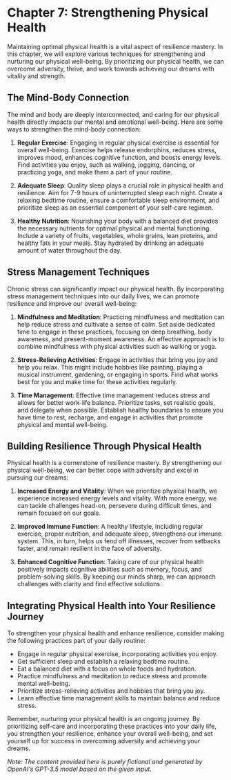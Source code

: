 Chapter 7: Strengthening Physical Health
========================================

Maintaining optimal physical health is a vital aspect of resilience mastery. In this chapter, we will explore various techniques for strengthening and nurturing our physical well-being. By prioritizing our physical health, we can overcome adversity, thrive, and work towards achieving our dreams with vitality and strength.

The Mind-Body Connection
------------------------

The mind and body are deeply interconnected, and caring for our physical health directly impacts our mental and emotional well-being. Here are some ways to strengthen the mind-body connection:

1. **Regular Exercise**: Engaging in regular physical exercise is essential for overall well-being. Exercise helps release endorphins, reduces stress, improves mood, enhances cognitive function, and boosts energy levels. Find activities you enjoy, such as walking, jogging, dancing, or practicing yoga, and make them a part of your routine.

2. **Adequate Sleep**: Quality sleep plays a crucial role in physical health and resilience. Aim for 7-9 hours of uninterrupted sleep each night. Create a relaxing bedtime routine, ensure a comfortable sleep environment, and prioritize sleep as an essential component of your self-care regimen.

3. **Healthy Nutrition**: Nourishing your body with a balanced diet provides the necessary nutrients for optimal physical and mental functioning. Include a variety of fruits, vegetables, whole grains, lean proteins, and healthy fats in your meals. Stay hydrated by drinking an adequate amount of water throughout the day.

Stress Management Techniques
----------------------------

Chronic stress can significantly impact our physical health. By incorporating stress management techniques into our daily lives, we can promote resilience and improve our overall well-being:

1. **Mindfulness and Meditation**: Practicing mindfulness and meditation can help reduce stress and cultivate a sense of calm. Set aside dedicated time to engage in these practices, focusing on deep breathing, body awareness, and present-moment awareness. An effective approach is to combine mindfulness with physical activities such as walking or yoga.

2. **Stress-Relieving Activities**: Engage in activities that bring you joy and help you relax. This might include hobbies like painting, playing a musical instrument, gardening, or engaging in sports. Find what works best for you and make time for these activities regularly.

3. **Time Management**: Effective time management reduces stress and allows for better work-life balance. Prioritize tasks, set realistic goals, and delegate when possible. Establish healthy boundaries to ensure you have time to rest, recharge, and engage in activities that promote physical and mental well-being.

Building Resilience Through Physical Health
-------------------------------------------

Physical health is a cornerstone of resilience mastery. By strengthening our physical well-being, we can better cope with adversity and excel in pursuing our dreams:

1. **Increased Energy and Vitality**: When we prioritize physical health, we experience increased energy levels and vitality. With more energy, we can tackle challenges head-on, persevere during difficult times, and remain focused on our goals.

2. **Improved Immune Function**: A healthy lifestyle, including regular exercise, proper nutrition, and adequate sleep, strengthens our immune system. This, in turn, helps us fend off illnesses, recover from setbacks faster, and remain resilient in the face of adversity.

3. **Enhanced Cognitive Function**: Taking care of our physical health positively impacts cognitive abilities such as memory, focus, and problem-solving skills. By keeping our minds sharp, we can approach challenges with clarity and find effective solutions.

Integrating Physical Health into Your Resilience Journey
--------------------------------------------------------

To strengthen your physical health and enhance resilience, consider making the following practices part of your daily routine:

* Engage in regular physical exercise, incorporating activities you enjoy.
* Get sufficient sleep and establish a relaxing bedtime routine.
* Eat a balanced diet with a focus on whole foods and hydration.
* Practice mindfulness and meditation to reduce stress and promote mental well-being.
* Prioritize stress-relieving activities and hobbies that bring you joy.
* Learn effective time management skills to maintain balance and reduce stress.

Remember, nurturing your physical health is an ongoing journey. By prioritizing self-care and incorporating these practices into your daily life, you strengthen your resilience, enhance your overall well-being, and set yourself up for success in overcoming adversity and achieving your dreams.

*Note: The content provided here is purely fictional and generated by OpenAI's GPT-3.5 model based on the given input.*
